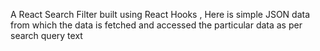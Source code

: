 A React Search Filter built using React Hooks ,
Here is simple JSON data from which the data is fetched and accessed the particular data as per search query text
